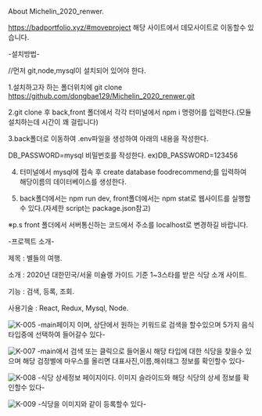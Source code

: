 About Michelin_2020_renwer.

https://badportfolio.xyz/#moveproject
해당 사이트에서 데모사이트로 이동할수 있습니다.

-설치방법-

//먼저 git,node,mysql이 설치되어 있어야 한다.

1.설치하고자 하는 폴더위치에 git clone https://github.com/dongbae129/Michelin_2020_renwer.git

2.git clone 후 back,front 폴더에서 각각 터미널에서 npm i 명령어를 입력한다.(모듈 설치하는데 시간이 꽤 걸립니다)

3.back폴더로 이동하여 .env파일을 생성하여 아래의 내용을 작성한다.

DB_PASSWORD=mysql 비밀번호를 작성한다.
ex)DB_PASSWORD=123456


4. 터미널에서 mysql에 접속 후 create database foodrecommend;를 입력하여 해당이름의 데이터베이스를 생성한다.

5. back폴더에서는 npm run dev, front폴더에서는 npm stat로 웹사이트를 실행할수 있다.(자세한 script는 package.json참고)

※p.s front 폴더에서 서버통신하는 코드에서 주소를 localhost로 변경하길 바랍니다.



-프로젝트 소개-


제목 : 별들의 여행.

소개 : 2020년 대한민국/서울 미슐랭 가이드 기준 1~3스타를 받은 식당 소개 사이트.

기능 : 검색, 등록, 조회.

사용기술 : React, Redux, Mysql, Node.



![K-005](https://user-images.githubusercontent.com/36911316/113401509-6adfb280-93de-11eb-86ee-98872c10ea2d.png)
-main페이지 이며, 상단에서 원하는 키워드로 검색을 할수있으며 5가지 음식타입중에 선택하여 들어갈수 있다-




![K-007](https://user-images.githubusercontent.com/36911316/113401692-c14cf100-93de-11eb-8a06-981c4f48821b.png)
-main에서 검색 또는 클릭으로 들어올시 해당 타입에 대한 식당을 찾을수 있으며 해당 검정별에 마우스를 올리면 대표사진,이름,해쉬태그 정보를 확인할수 있다-




![K-008](https://user-images.githubusercontent.com/36911316/113401885-1852c600-93df-11eb-9461-d9e2020418f9.png)
-식당 상세정보 페이지이다. 이미지 슬라이드와 해당 식당의 상세 정보를 확인할수 있다-




![K-009](https://user-images.githubusercontent.com/36911316/113401979-46380a80-93df-11eb-942b-083e77179b69.png)
-식당을 이미지와 같이 등록할수 있다-




